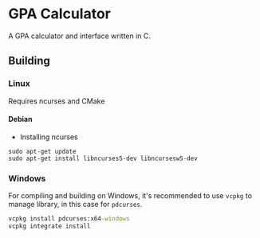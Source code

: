 # GPA Calculator
A GPA calculator and interface written in C.

## Building

### Linux

Requires ncurses and CMake

#### Debian

- Installing ncurses

```shell
sudo apt-get update
sudo apt-get install libncurses5-dev libncursesw5-dev
```

### Windows

For compiling and building on Windows, it's recommended to use `vcpkg` to manage library, in this case for `pdcurses`.

```cmd
vcpkg install pdcurses:x64-windows
vcpkg integrate install
```
